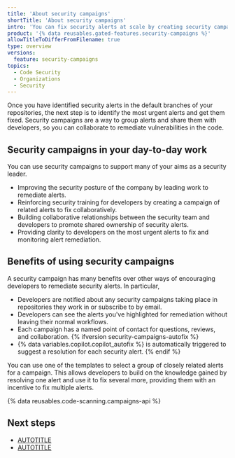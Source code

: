 ```yaml
---
title: 'About security campaigns'
shortTitle: 'About security campaigns'
intro: 'You can fix security alerts at scale by creating security campaigns and collaborating with developers to burn down your security backlog.'
product: '{% data reusables.gated-features.security-campaigns %}'
allowTitleToDifferFromFilename: true
type: overview
versions:
  feature: security-campaigns
topics:
  - Code Security
  - Organizations
  - Security
---
```


Once you have identified security alerts in the default branches of your repositories, the next step is to identify the most urgent alerts and get them fixed. Security campaigns are a way to group alerts and share them with developers, so you can collaborate to remediate vulnerabilities in the code.

## Security campaigns in your day-to-day work

You can use security campaigns to support many of your aims as a security leader.

* Improving the security posture of the company by leading work to remediate alerts.
* Reinforcing security training for developers by creating a campaign of related alerts to fix collaboratively.
* Building collaborative relationships between the security team and developers to promote shared ownership of security alerts.
* Providing clarity to developers on the most urgent alerts to fix and monitoring alert remediation.

## Benefits of using security campaigns

A security campaign has many benefits over other ways of encouraging developers to remediate security alerts. In particular,

* Developers are notified about any security campaigns taking place in repositories they work in or subscribe to by email.
* Developers can see the alerts you've highlighted for remediation without leaving their normal workflows.
* Each campaign has a named point of contact for questions, reviews, and collaboration.  {% ifversion security-campaigns-autofix %}
* {% data variables.copilot.copilot_autofix %} is automatically triggered to suggest a resolution for each security alert. {% endif %}

You can use one of the templates to select a group of closely related alerts for a campaign. This allows developers to build on the knowledge gained by resolving one alert and use it to fix several more, providing them with an incentive to fix multiple alerts.

{% data reusables.code-scanning.campaigns-api %}

## Next steps

* [AUTOTITLE](/code-security/securing-your-organization/fixing-security-alerts-at-scale/best-practice-fix-alerts-at-scale)
* [AUTOTITLE](/code-security/securing-your-organization/fixing-security-alerts-at-scale/creating-managing-security-campaigns)
